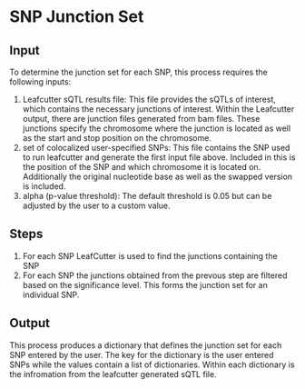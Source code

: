 # SNP Junction Set

## Input
To determine the junction set for each SNP, this process requires the following inputs:
1) Leafcutter sQTL results file: This file provides the sQTLs of interest, which contains the necessary junctions of interest. 
Within the Leafcutter output, there are junction files generated from bam files. These junctions specify the chromosome where 
the junction is located as well as the start and stop position on the chromosome.
2) set of colocalized user-specified SNPs: This file contains the SNP used to run leafcutter and generate the first input file 
above. Included in this is the position of the SNP and which chromosome it is located on. Additionally the original nucleotide 
base as well as the swapped version is included. 
3) alpha (p-value threshold): The default threshold is 0.05 but can be adjusted by the user to a custom value.

## Steps
1) For each SNP LeafCutter is used to find the junctions containing the SNP
2) For each SNP the junctions obtained from the prevous step are filtered based on the significance level. This forms the junction set for an individual SNP.

## Output
This process produces a dictionary that defines the junction set for each SNP entered by the user. The key for the dictionary is the user entered SNPs while the values contain a list of dictionaries. Within each dictionary is the infromation from the leafcutter generated sQTL file.

